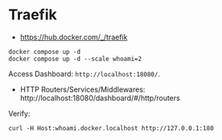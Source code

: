 # Traefik
- https://hub.docker.com/_/traefik

```shell
docker compose up -d
docker compose up -d --scale whoami=2
```

Access Dashboard: `http://localhost:18080/`.
- HTTP Routers/Services/Middlewares: http://localhost:18080/dashboard/#/http/routers

Verify:

```shell
curl -H Host:whoami.docker.localhost http://127.0.0.1:180
```